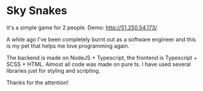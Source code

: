 # Sky Snakes

It's a simple game for 2 people.
Demo: http://51.250.54.173/

A while ago I've been completely burnt out as a software engineer and this is my pet that helps me love programming again.

The backend is made on NodeJS + Typescript, the frontend is Typescript + SCSS + HTML.
Almost all code was made on pure ts. I have used several libraries just for styling and scripting.

Thanks for the attention!
